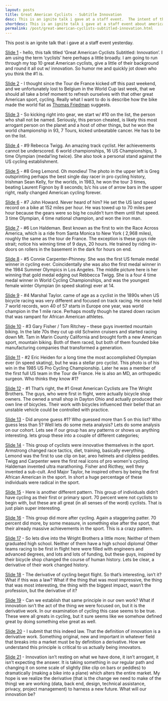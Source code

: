 ```yaml
---
layout: posts
title: Great American Cyclists - Subtitle Innovation
desc: This is an ignite talk i gave at a staff event.  The intent of this talk is really to refresh our understanding of that great american sport, cycling, and tie it all back to our understanding of innovation.
shortdesc: This is an ignite talk i gave at a staff event about american cycling and innovation.
permalink: /post/great-american-cyclists-subtitled-innovation.html
---
```


This post is an ignite talk that i gave at a staff event yesterday.


[Slide 1](https://raw.githubusercontent.com/feomike/feomike.github.com/master/images/post_cyclists/slide1.png) - hello, this talk titled ‘Great American Cyclists  Subtitled: Innovation’.  I am using the term ‘cyclists’ here perhaps a little broadly.  I am going to run through my top 10 great American cyclists, give a little of their background and round it all out w/ innovation.  So humor me and quickly jot down who you think the #1 is.

[Slide 2](https://raw.githubusercontent.com/feomike/feomike.github.com/master/images/post_cyclists/slide2.png) - I thought since the Tour de France kicked off this past weekend, and we unfortunately lost to Belgium in the World Cup last week, that we should all take a brief moment to refresh ourselves with that other great American sport, cycling.  Really what I want to do is describe how the bike made the world flat as [Thomas Friedman](http://www.thomaslfriedman.com/bookshelf/the-world-is-flat) suggests.

[Slide 3](https://raw.githubusercontent.com/feomike/feomike.github.com/master/images/post_cyclists/slide3.png) - So kicking right into gear, we start w/ #10 on the list, the person who shall not be named.  Seriously, this person cheated, is likely this most arrogant person on the planet and a host of other things, but he won the world championship in 93, 7 Tours, kicked unbeatable cancer.  He has to be on the list.

[Slide 4](https://raw.githubusercontent.com/feomike/feomike.github.com/master/images/post_cyclists/slide4.png) - #9 Rebecca Twigg.  An amazing track cyclist.  Her achievements cannot be underscored.  6 world championships, 16 US Championships, 3 time Olympian (medal’ing twice).  She also took a personal stand against the US cycling establishment.

[Slide 5](https://raw.githubusercontent.com/feomike/feomike.github.com/master/images/post_cyclists/slide5.png) - #8 Greg Lemond.  Oh mondieu!  The photo in the upper left is Greg outsprinting perhaps the best single day racer in pro cycling history, Irishman Sean Kelly, for the worlds, in 1983, he won the tour 3 times, beating Laurent Fignon by 8 seconds; b/c his use of arrow bars in the upper right, really changed American cycling forever.

[Slide 6](https://raw.githubusercontent.com/feomike/feomike.github.com/master/images/post_cyclists/slide6.png) - #7 John Howard.  Never heard of him?  He set the US land speed record on a bike at 152 miles per hour.  He was towed up to 70 miles per hour because the gears were so big he couldn’t turn them until that speed.  3 time Olympian, 4 time national champion, and won the iron man.

[Slide 7](https://raw.githubusercontent.com/feomike/feomike.github.com/master/images/post_cyclists/slide7.png) - #6 Lon Haldeman.  Best known as the first to win the Race Across America, which is a ride from Santa Monica to New York ( 2,968 miles), roughly the same as the tour de France.  The exception is these guys ride strait; notice his winning time of 9 days, 20 hours.  He trained by riding in-doors on rollers in the basement in the dark for hours on end.

[Slide 8](https://raw.githubusercontent.com/feomike/feomike.github.com/master/images/post_cyclists/slide8.png) - #5 Connie Carpenter-Phinney.  She was the first US female medal winner in cycling ever.  Coincidentally she was also the first medal winner in the 1984 Summer Olympics in Los Angeles. The middle picture here is her winning that gold medal edging out Rebbecca Twigg.  She is a four 4 time medal winner in World Cycling Championships, and was the youngest female winter Olympian (in speed skating) ever at 14. 

[Slide 9](https://raw.githubusercontent.com/feomike/feomike.github.com/master/images/post_cyclists/slide9.png) - #4 Marshal Taylor. came of age as a cyclist in the 1890s when US bicycle racing was very different and focused on track racing.  He once held 7 world records, won 40 of 57 starts in Europe one year, was world champion in the 1 mile race.  Perhaps mostly though he stared down racism that was rampant for African American athletes.  

[Slide 10](https://raw.githubusercontent.com/feomike/feomike.github.com/master/images/post_cyclists/slide10.png) - #3 Gary Fisher / Tom Ritchey – these guys invented mountain biking.  In the late 70s they cut up old Schwinn cruisers and started racing down Mt. Tam in Marin County California and brought forth a new American sport, mountain biking.  Both of them raced, but both of them founded bike manufacturing companies that transformed a generation.

[Slide 11](https://raw.githubusercontent.com/feomike/feomike.github.com/master/images/post_cyclists/slide11.png) - #2 Eric Heiden for a long time the most accomplished Olympian ever (in speed skating), but he was a stellar pro cyclist.  This photo is of his win in the 1985 US Pro Cycling Championship.  Later he was a member of the first full US team in the Tour de France.  He is also an MD, an orthopedic surgeon.  Who thinks they know #1?

[Slide 12](https://raw.githubusercontent.com/feomike/feomike.github.com/master/images/post_cyclists/slide12.png) - #1 That’s right, the #1 Great American Cyclists are The Wright Brothers.  The guys, who were first in flight, were actually bicycle shop owners.  The owned a small shop in Dayton Ohio and actually produced their own line of bicycles.   Their work with bicycles influenced their belief that an unstable vehicle could be controlled with practice.

[Slide 13](https://raw.githubusercontent.com/feomike/feomike.github.com/master/images/post_cyclists/slide13.png) - Did anyone guess #1?  Who guessed more than 5 on this list?  Who guess less than 5?  Well lets do some meta analysis?  Lets do some analysis on our cohort.  Lets see if our group has any patterns or shows us anything interesting.  lets group these into a couple of different categories;

[Slide 14](https://raw.githubusercontent.com/feomike/feomike.github.com/master/images/post_cyclists/slide14.png) - This group of cyclists were innovative themselves in the sport.  Armstrong changed race tactics, diet, training, basically everything. Lemond was the first to use clip on bar, areo helmets and clipless peddles.  Twigg and Carpenter were the first real icons of pro women's cycling.  Haldeman invented ultra marathoning.  Fisher and Ricthey, well they invented a sub-cult.  And Major Taylor, he inspired others by being the first African American in the sport.  In short a huge percentage of these individuals were radical in the sport.

[Slide 15](https://raw.githubusercontent.com/feomike/feomike.github.com/master/images/post_cyclists/slide15.png) - Here is another different pattern.  This group of individuals didn’t have cycling as their first or primary sport.  70 percent were not cyclists to begin with, but these are all great (in all senses of the word) cyclists.  That is just plain super interesting.

[Slide 16](https://raw.githubusercontent.com/feomike/feomike.github.com/master/images/post_cyclists/slide16.png) - This group did more after cycling.  Again a staggering patter.  70 percent did more, by some measure, in something else after the sport, that their already massive achievements in the sport. This is a crazy pattern.

[Slide 17](https://raw.githubusercontent.com/feomike/feomike.github.com/master/images/post_cyclists/slide17.png) - So lets dive into the Wright Brothers a little more;  Neither of them graduated high school.  Neither of them have a high school diploma!  Other teams racing to be first in flight here were filled with engineers and advanced degrees, and lots and lots of funding, but these guys, inspired by their bicycle shop changed the course of human history.  Lets be clear, a derivative of their work changed history.

[Slide 18](https://raw.githubusercontent.com/feomike/feomike.github.com/master/images/post_cyclists/slide18.png) - The derivative of cycling begot flight.  So that’s interesting, isn’t it?  What if this was a law? What if the thing that was most impressive, the thing that was most interesting, the thing with the biggest impact, wasn’t the profession, but the derivative of it?

[Slide 19](https://raw.githubusercontent.com/feomike/feomike.github.com/master/images/post_cyclists/slide19.png) - Can we establish that same principle in our own work?  What if innovation isn’t the act of the thing we were focused on, but it is the derivative work.  In our examination of cycling this case seems to be true.  These were all greats in cycling, but it sure seems like we somehow defined great by doing something else great as well.

[Slide 20](https://raw.githubusercontent.com/feomike/feomike.github.com/master/images/post_cyclists/slide20.png) - I submit that this indeed law.  That the definition of innovation is a derivative work.  Something original, new and important in whatever field that breaks into a market must be by definition a derivative.  How we understand this principle is critical to us actually being innovators. 

[Slide 21](https://raw.githubusercontent.com/feomike/feomike.github.com/master/images/post_cyclists/slide21.png) - Innovation isn’t resting on what we have done, it isn’t arrogant, it isn’t expecting the answer.  It is taking something in our regular path and changing it on some scale of slightly (like clip on bars or peddles) to dramatically (making a bike into a plane) which alters the entire market.  My hope is we realize the derivative (that is the change we need to make of the thing) we are working (data, back end, design, technical assistance, privacy, project management) to harness a new future.  What will our innovation be? 
 
